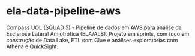 # ela-data-pipeline-aws
Compass UOL (SQUAD 5) - Pipeline de dados em AWS para análise da Esclerose Lateral Amiotrófica (ELA/ALS). Projeto em sprints, com foco em construção de Data Lake, ETL com Glue e análises exploratórias com Athena e QuickSight.

